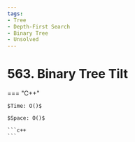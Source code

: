 ```yaml
---
tags:
- Tree
- Depth-First Search
- Binary Tree
- Unsolved
---
```



# 563. Binary Tree Tilt

=== "C++"

    $Time: O()$

    $Space: O()$

    ```c++
    ```